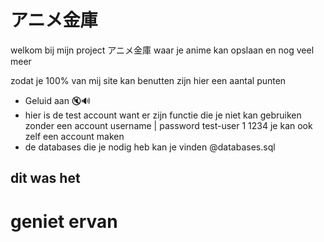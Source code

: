 # アニメ金庫
welkom bij mijn project アニメ金庫 waar je anime kan opslaan en nog veel meer 

zodat je 100% van mij site kan benutten zijn hier een aantal punten 
- Geluid aan 🔇🔊
- hier is de test account want er zijn functie die je niet kan gebruiken zonder een account
username    | password 
test-user 1  1234
je kan ook zelf een account maken 
- de databases die je nodig heb kan je vinden @databases.sql
 ## dit was het 

 # geniet ervan 